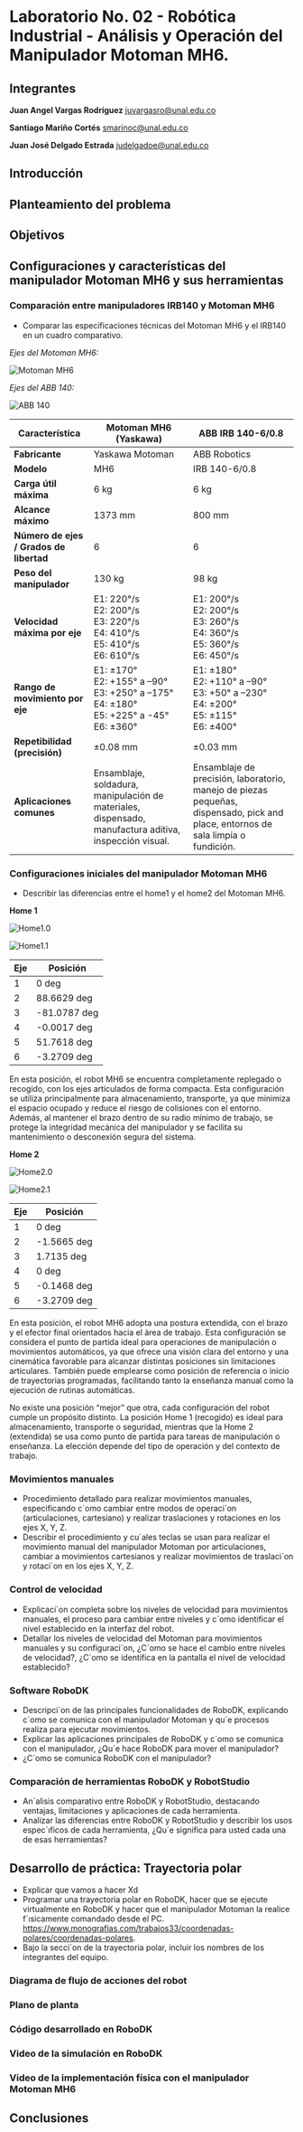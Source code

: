 # Laboratorio No. 02 - Robótica Industrial - Análisis y Operación del Manipulador Motoman MH6.
## Integrantes

**Juan Angel Vargas Rodríguez**
juvargasro@unal.edu.co

**Santiago Mariño Cortés**
smarinoc@unal.edu.co

**Juan José Delgado Estrada**
judelgadoe@unal.edu.co

## Introducción

## Planteamiento del problema

## Objetivos

## Configuraciones y características del manipulador Motoman MH6 y sus herramientas

### Comparación entre manipuladores IRB140 y Motoman MH6
- Comparar las especificaciones técnicas del Motoman MH6 y el IRB140 en un cuadro comparativo.

*Ejes del Motoman MH6:*

![Motoman MH6](./Images/Motoman-MH6.png)

*Ejes del ABB 140:*

![ABB 140](./Images/ABB-140.png)

<div align="center">

| **Característica** | **Motoman MH6 (Yaskawa)** | **ABB IRB 140-6/0.8** |
|---------------------|---------------------------|-------------------------|
| **Fabricante** | Yaskawa Motoman | ABB Robotics |
| **Modelo** | MH6 | IRB 140-6/0.8 |
| **Carga útil máxima** | 6 kg | 6 kg |
| **Alcance máximo** | 1373 mm | 800 mm |
| **Número de ejes / Grados de libertad** | 6 | 6 |
| **Peso del manipulador** | 130 kg | 98 kg |
| **Velocidad máxima por eje** | E1: 220°/s<br>E2: 200°/s<br>E3: 220°/s<br>E4: 410°/s<br>E5: 410°/s<br>E6: 610°/s | E1: 200°/s<br>E2: 200°/s<br>E3: 260°/s<br>E4: 360°/s<br>E5: 360°/s<br>E6: 450°/s |
| **Rango de movimiento por eje** | E1: ±170°<br>E2: +155° a –90°<br>E3: +250° a –175°<br>E4: ±180°<br>E5: +225° a -45°<br>E6: ±360° | E1: ±180°<br>E2: +110° a –90°<br>E3: +50° a –230°<br>E4: ±200°<br>E5: ±115°<br>E6: ±400° |
| **Repetibilidad (precisión)** | ±0.08 mm | ±0.03 mm |
| **Aplicaciones comunes** | Ensamblaje, soldadura, manipulación de materiales, dispensado, manufactura aditiva, inspección visual. | Ensamblaje de precisión, laboratorio, manejo de piezas pequeñas, dispensado, pick and place, entornos de sala limpia o fundición. |



</div>



### Configuraciones iniciales del manipulador Motoman MH6
- Describir las diferencias entre el home1 y el home2 del Motoman MH6.

**Home 1**

![Home1.0](./Images/Home1.1.jpg)

![Home1.1](./Images/Home1.jpg)

|**Eje**|**Posición**|
|-------|------------|
|1|0 deg|
|2|88.6629 deg|
|3|-81.0787 deg|
|4|-0.0017 deg|
|5|51.7618 deg|
|6|-3.2709 deg|

En esta posición, el robot MH6 se encuentra completamente replegado o recogido, con los ejes articulados de forma compacta.
Esta configuración se utiliza principalmente para almacenamiento, transporte, ya que minimiza el espacio ocupado y reduce el riesgo de colisiones con el entorno.
Además, al mantener el brazo dentro de su radio mínimo de trabajo, se protege la integridad mecánica del manipulador y se facilita su mantenimiento o desconexión segura del sistema.

**Home 2**

![Home2.0](./Images/Home2.jpg)

![Home2.1](./Images/Home2.2.jpg)

|**Eje**|**Posición**|
|-------|------------|
|1|0 deg|
|2|-1.5665 deg|
|3|1.7135 deg|
|4|0 deg|
|5|-0.1468 deg|
|6|-3.2709 deg|

En esta posición, el robot MH6 adopta una postura extendida, con el brazo y el efector final orientados hacia el área de trabajo.
Esta configuración se considera el punto de partida ideal para operaciones de manipulación o movimientos automáticos, ya que ofrece una visión clara del entorno y una cinemática favorable para alcanzar distintas posiciones sin limitaciones articulares.
También puede emplearse como posición de referencia o inicio de trayectorias programadas, facilitando tanto la enseñanza manual como la ejecución de rutinas automáticas.

No existe una posición “mejor” que otra, cada configuración del robot cumple un propósito distinto.
La posición Home 1 (recogido) es ideal para almacenamiento, transporte o seguridad, mientras que la Home 2 (extendida) se usa como punto de partida para tareas de manipulación o enseñanza.
La elección depende del tipo de operación y del contexto de trabajo.


### Movimientos manuales
- Procedimiento detallado para realizar movimientos manuales, especificando c´omo cambiar entre modos de operaci´on (articulaciones, cartesiano) y realizar traslaciones y rotaciones en los ejes X, Y, Z.
- Describir el procedimiento y cu´ales teclas se usan para realizar el movimiento manual del manipulador Motoman por articulaciones, cambiar a movimientos cartesianos y realizar movimientos de traslaci´on y rotaci´on en los ejes X, Y, Z.

### Control de velocidad
- Explicaci´on completa sobre los niveles de velocidad para movimientos manuales, el proceso para cambiar entre niveles y c´omo identificar el nivel establecido en la interfaz del robot.
- Detallar los niveles de velocidad del Motoman para movimientos manuales y su configuraci´on, ¿C´omo se hace el cambio entre niveles de velocidad?, ¿C´omo se identifica en la pantalla el nivel de velocidad establecido?

### Software RoboDK 
- Descripci´on de las principales funcionalidades de RoboDK, explicando c´omo se comunica con el manipulador Motoman y qu´e procesos realiza para ejecutar movimientos.
- Explicar las aplicaciones principales de RoboDK y c´omo se comunica con el manipulador, ¿Qu´e hace RoboDK para mover el manipulador?
- ¿C´omo se comunica RoboDK con el manipulador?

### Comparación de herramientas RoboDK y RobotStudio
- An´alisis comparativo entre RoboDK y RobotStudio, destacando ventajas, limitaciones y aplicaciones de cada herramienta.
- Analizar las diferencias entre RoboDK y RobotStudio y describir los usos espec´ıficos de cada herramienta, ¿Qu´e significa para usted cada una de esas herramientas?

## Desarrollo de práctica: Trayectoria polar
- Explicar que vamos a hacer Xd
- Programar una trayectoria polar en RoboDK, hacer que se ejecute virtualmente en RoboDK y hacer que el manipulador Motoman la realice f´ısicamente comandado desde el PC. https://www.monografias.com/trabajos33/coordenadas-polares/coordenadas-polares.
- Bajo la secci´on de la trayectoria polar, incluir los nombres de los integrantes del equipo.

### Diagrama de flujo de acciones del robot
### Plano de planta 
### Código desarrollado en RoboDK

### Video de la simulación en RoboDK
### Video de la implementación física con el manipulador Motoman MH6

## Conclusiones




